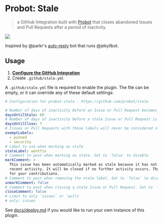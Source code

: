 # Probot: Stale

> a GitHub Integration built with [Probot](https://github.com/probot/probot) that closes abandoned Issues and Pull Requests after a period of inactivity.

[![](https://cloud.githubusercontent.com/assets/173/23858697/4885f0d6-07cf-11e7-96ed-716948027bbc.png)](https://github.com/probot/demo/issues/2)

Inspired by @parkr's [auto-reply](https://github.com/parkr/auto-reply#optional-mark-and-sweep-stale-issues) bot that runs @jekyllbot.

## Usage

1. **[Configure the GitHub Integration](https://github.com/integration/probot-stale)**
2. Create `.github/stale.yml`

A `.github/stale.yml` file is required to enable the plugin. The file can be empty, or it can override any of these default settings:

```yml
# Configuration for probot-stale - https://github.com/probot/stale

# Number of days of inactivity before an Issue or Pull Request becomes stale
daysUntilStale: 60
# Number of days of inactivity before a stale Issue or Pull Request is closed
daysUntilClose: 7
# Issues or Pull Requests with these labels will never be considered stale. Set to `[]` to disable
exemptLabels:
  - pinned
  - security
# Label to use when marking as stale
staleLabel: wontfix
# Comment to post when marking as stale. Set to `false` to disable
markComment: >
  This issue has been automatically marked as stale because it has not had
  recent activity. It will be closed if no further activity occurs. Thank you
  for your contributions.
# Comment to post when removing the stale label. Set to `false` to disable
unmarkComment: false
# Comment to post when closing a stale Issue or Pull Request. Set to `false` to disable
closeComment: false
# Limit to only `issues` or `pulls`
# only: issues
```

See [docs/deploy.md](docs/deploy.md) if you would like to run your own instance of this plugin.
